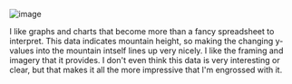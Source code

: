 ![image](https://github.com/gibsonPhillips/reflections-Data-Vis/assets/119008917/361e54f2-b13f-4da8-a97a-58f83f97d3a4)


I like graphs and charts that become more than a fancy spreadsheet to interpret. This data indicates mountain height, so making the changing y-values into the mountain intself lines up very nicely. I like the framing and imagery that it provides. I don't even think this data is very interesting or clear, but that makes it all the more impressive that I'm engrossed with it. 

